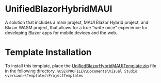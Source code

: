 # UnifiedBlazorHybridMAUI
A solution that includes a main project, MAUI Blazor Hybrid project, and Blazor WASM project, that allows for a true "write once" experience for developing Blazor apps for mobile devices and the web.

# Template Installation
To install this template, place the [UnifiedBlazorHybridMAUITemplate.zip](https://github.com/jbw716/UnifiedBlazorHybridMAUI/raw/master/UnifiedBlazorHybridMAUITemplate.zip) file in the following directory.
`%USERPROFILE%\Documents\Visual Studio <version>\Templates\ProjectTemplates`
